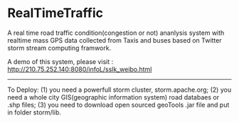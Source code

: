 RealTimeTraffic
===============

A real time road traffic condition(congestion or not) ananlysis system with realtime mass GPS data collected from Taxis and buses based on Twitter storm stream computing framwork.

A demo of this system, please visit : http://210.75.252.140:8080/infoL/sslk_weibo.html

----------
To Deploy:
(1) you need a powerfull storm cluster, storm.apache.org;
(2) you need a whole city GIS(geographic information system) road databaes or .shp files;
(3) you need to download open sourced geoTools .jar file and put in  folder storm/lib.
 
